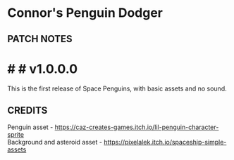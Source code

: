 # Connor's Penguin Dodger
 
## PATCH NOTES

# # # v1.0.0.0
This is the first release of Space Penguins, with basic assets and no sound.

## CREDITS
Penguin asset - https://caz-creates-games.itch.io/lil-penguin-character-sprite <br/>
Background and asteroid asset - https://pixelalek.itch.io/spaceship-simple-assets

